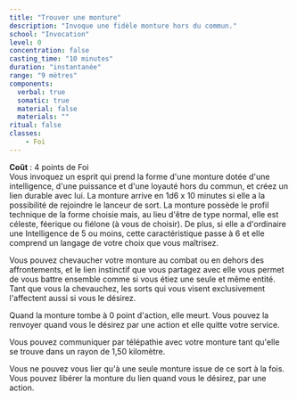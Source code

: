 ```yaml
---
title: "Trouver une monture"
description: "Invoque une fidèle monture hors du commun."
school: "Invocation"
level: 0
concentration: false
casting_time: "10 minutes"
duration: "instantanée"
range: "9 mètres"
components:
  verbal: true
  somatic: true
  material: false
  materials: ""
ritual: false
classes:
    - Foi  
---
```

**Coût** : 4 points de Foi  
Vous invoquez un esprit qui prend la forme d'une monture dotée d'une intelligence, d'une puissance et d'une loyauté hors du commun, et créez un lien durable avec lui. La monture arrive en 1d6 x 10 minutes si elle a la possibilité de rejoindre le lanceur de sort. La monture possède le profil technique de la forme choisie mais, au lieu d'être de type normal, elle est céleste, féerique ou fiélone (à vous de choisir). De plus, si elle a d'ordinaire une Intelligence de 5 ou moins, cette caractéristique passe à 6 et elle comprend un langage de votre choix que vous maîtrisez.

Vous pouvez chevaucher votre monture au combat ou en dehors des affrontements, et le lien instinctif que vous partagez avec elle vous permet de vous battre ensemble comme si vous étiez une seule et même entité. Tant que vous la chevauchez, les sorts qui vous visent exclusivement l'affectent aussi si vous le désirez.

Quand la monture tombe à 0 point d'action, elle meurt. Vous pouvez la renvoyer quand vous le désirez par une action et elle quitte votre service.

Vous pouvez communiquer par télépathie avec votre monture tant qu'elle se trouve dans un rayon de 1,50 kilomètre.

Vous ne pouvez vous lier qu'à une seule monture issue de ce sort à la fois. Vous pouvez libérer la monture du lien quand vous le désirez, par une action.
